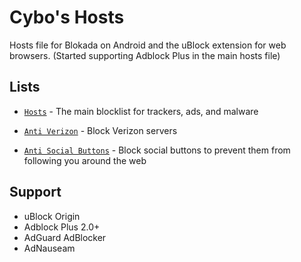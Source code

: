 # Cybo's Hosts
Hosts file for Blokada on Android and the uBlock extension for web browsers. (Started supporting Adblock Plus in the main hosts file)

## Lists

* [`Hosts`](https://github.com/Cybo1927/Hosts.txt/blob/master/Hosts) - The main blocklist for trackers, ads, and malware

* [`Anti Verizon`](https://github.com/Cybo1927/Hosts.txt/blob/master/Anti%20Verizon) - Block Verizon servers

* [`Anti Social Buttons`](https://github.com/Cybo1927/Hosts.txt/blob/master/Anti%20Social%20Buttons) - Block social buttons to prevent them from following you around the web

## Support

* uBlock Origin
* Adblock Plus 2.0+
* AdGuard AdBlocker
* AdNauseam
